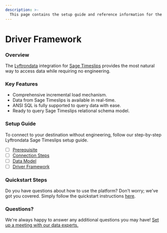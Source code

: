 ```yaml
---
description: >-
  This page contains the setup guide and reference information for the Sage Timeslips source connector.
---
```


# Driver Framework

### Overview

The [Lyftrondata](https://www.lyftrondata.com/) integration for [Sage Timeslips](None) provides the most natural way to access data while requiring no engineering.

### Key Features

* Comprehensive incremental load mechanism.
* Data from Sage Timeslips is available in real-time.&#x20;
* ANSI SQL is fully supported to query data with ease.
* Ready to query Sage Timeslips relational schema model.

### Setup Guide

To connect to your destination without engineering, follow our step-by-step Lyftrondata Sage Timeslips setup guide.

* [ ] [Prerequisite](../prerequisite.md)
* [ ] [Connection Steps](../connection-steps.md)
* [ ] [Data Model](../data-model/erd.md)
* [ ] [Driver Framework](../driver-framework/)

### Quickstart Steps

Do you have questions about how to use the platform? Don't worry; we've got you covered. Simply follow the quickstart instructions [here](../driver-framework/README.md).

### Questions? <a href="#questions" id="questions"></a>

We're always happy to answer any additional questions you may have! [Set up a meeting with our data experts.](https://www.lyftrondata.com/book-a-meeting/)


